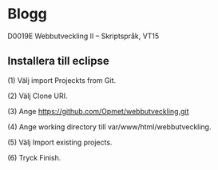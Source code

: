 # Blogg
D0019E Webbutveckling II – Skriptspråk, VT15

## Installera till eclipse
(1) Välj import Projeckts from Git.

(2) Välj Clone URI.

(3) Ange https://github.com/Opmet/webbutveckling.git

(4) Ange working directory till var/www/html/webbutveckling.

(5) Välj Import existing projects.

(6) Tryck Finish.
